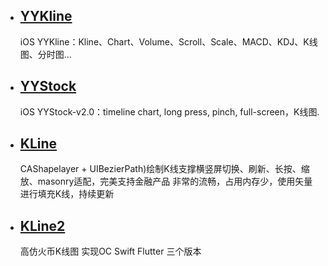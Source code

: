 
* ## [YYKline](https://github.com/WillkYang/YYKline)
  iOS YYKline：Kline、Chart、Volume、Scroll、Scale、MACD、KDJ、K线图、分时图... 
  
* ## [YYStock](https://github.com/WillkYang/YYStock)
  iOS YYStock-v2.0：timeline chart, long press, pinch, full-screen，K线图.
  
*  ## [KLine](https://github.com/AbuIOSDeveloper/KLine)
   CAShapelayer + UIBezierPath)绘制K线支撑横竖屏切换、刷新、长按、缩放、masonry适配，完美支持金融产品 非常的流畅，占用内存少，使用矢量进行填充K线，持续更新
   
 *  ## [KLine2](https://github.com/h-js/KLine)
    高仿火币K线图 实现OC Swift Flutter 三个版本
